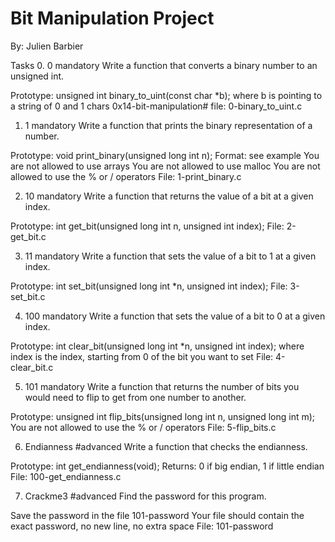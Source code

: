Bit Manipulation Project
========================
By: Julien Barbier

Tasks
0. 0
mandatory
Write a function that converts a binary number to an unsigned int.

Prototype: unsigned int binary_to_uint(const char *b);
where b is pointing to a string of 0 and 1 chars
0x14-bit-manipulation#
file: 0-binary_to_uint.c


1. 1
mandatory
Write a function that prints the binary representation of a number.

Prototype: void print_binary(unsigned long int n);
Format: see example
You are not allowed to use arrays
You are not allowed to use malloc
You are not allowed to use the % or / operators
File: 1-print_binary.c


2. 10
mandatory
Write a function that returns the value of a bit at a given index.

Prototype: int get_bit(unsigned long int n, unsigned int index);
File: 2-get_bit.c


3. 11
mandatory
Write a function that sets the value of a bit to 1 at a given index.

Prototype: int set_bit(unsigned long int *n, unsigned int index);
File: 3-set_bit.c


4. 100
mandatory
Write a function that sets the value of a bit to 0 at a given index.

Prototype: int clear_bit(unsigned long int *n, unsigned int index);
where index is the index, starting from 0 of the bit you want to set
File: 4-clear_bit.c


5. 101
mandatory
Write a function that returns the number of bits you would need to flip to
get from one number to another.

Prototype: unsigned int flip_bits(unsigned long int n, unsigned long int m);
You are not allowed to use the % or / operators
File: 5-flip_bits.c


6. Endianness
#advanced
Write a function that checks the endianness.

Prototype: int get_endianness(void);
Returns: 0 if big endian, 1 if little endian
File: 100-get_endianness.c


7. Crackme3
#advanced
Find the password for this program.

Save the password in the file 101-password
Your file should contain the exact password, no new line, no extra space
File: 101-password

